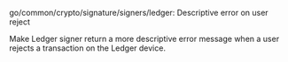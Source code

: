 go/common/crypto/signature/signers/ledger: Descriptive error on user reject

Make Ledger signer return a more descriptive error message when a user rejects
a transaction on the Ledger device.
